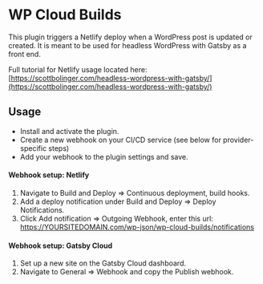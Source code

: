 # WP Cloud Builds 

This plugin triggers a Netlify deploy when a WordPress post is updated or created. It is meant to be used for headless WordPress with Gatsby as a front end.

Full tutorial for Netlify usage located here: [https://scottbolinger.com/headless-wordpress-with-gatsby/](https://scottbolinger.com/headless-wordpress-with-gatsby/)

## Usage

* Install and activate the plugin.
* Create a new webhook on your CI/CD service (see below for provider-specific steps)
* Add your webhook to the plugin settings and save.

#### Webhook setup: Netlify
1) Navigate to Build and Deploy => Continuous deployment, build hooks.
2) Add a deploy notification under Build and Deploy => Deploy Notifications. 
3) Click Add notification => Outgoing Webhook, enter this url: https://YOURSITEDOMAIN.com/wp-json/wp-cloud-builds/notifications

#### Webhook setup: Gatsby Cloud
1) Set up a new site on the Gatsby Cloud dashboard.
2) Navigate to General => Webhook and copy the Publish webhook.